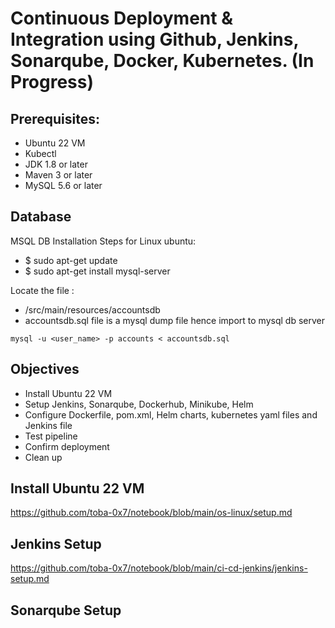 # Continuous Deployment & Integration using Github, Jenkins, Sonarqube, Docker, Kubernetes. (In Progress)

## Prerequisites:
- Ubuntu 22 VM
- Kubectl
- JDK 1.8 or later
- Maven 3 or later
- MySQL 5.6 or later

## Database
MSQL DB Installation Steps for Linux ubuntu:
- $ sudo apt-get update
- $ sudo apt-get install mysql-server

Locate the file :
- /src/main/resources/accountsdb
- accountsdb.sql file is a mysql dump file hence import to mysql db server
```
mysql -u <user_name> -p accounts < accountsdb.sql
```
## Objectives
- Install Ubuntu 22 VM
- Setup Jenkins, Sonarqube, Dockerhub, Minikube, Helm
- Configure Dockerfile, pom.xml, Helm charts, kubernetes yaml files and Jenkins file
- Test pipeline
- Confirm deployment
- Clean up

## Install Ubuntu 22 VM
https://github.com/toba-0x7/notebook/blob/main/os-linux/setup.md
## Jenkins Setup
https://github.com/toba-0x7/notebook/blob/main/ci-cd-jenkins/jenkins-setup.md
## Sonarqube Setup







